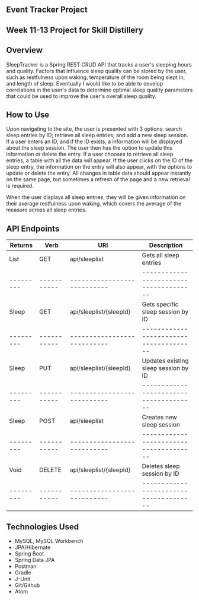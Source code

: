 ## Event Tracker Project

## Week 11-13 Project for Skill Distillery

## Overview

SleepTracker is a Spring REST CRUD API that tracks a user's sleeping hours and quality. Factors that influence sleep quality can be stored by the user, such as restfulness upon waking, temperature of the room being slept in, and length of sleep. Eventually I would like to be able to develop correlations in the user's data to determine optimal sleep quality parameters that could be used to improve the user's overall sleep quality.

## How to Use

Upon navigating to the site, the user is presented with 3 options: search sleep entries by ID; retrieve all sleep entries; and add a new sleep session. If a user enters an ID, and if the ID exists, a information will be displayed about the sleep session. The user then has the option to update this information or delete the entry. If a user chooses to retrieve all sleep entries, a table with all the data will appear. If the user clicks on the ID of the sleep entry, the information on the entry will also appear, with the options to update or delete the entry. All changes in table data should appear instantly on the same page, but sometimes a refresh of the page and a new retrieval is required.

When the user displays all sleep entries, they will be given information on their average restfulness upon waking, which covers the average of the measure across all sleep entries.

## API Endpoints

| Returns | Verb      | URI                       | Description                          |
|---------|-----------|---------------------------|--------------------------------------|
| List    | GET       | api/sleeplist             | Gets all sleep entries               |
|---------|-----------|---------------------------|--------------------------------------|
| Sleep   | GET       | api/sleeplist/{sleepId}   | Gets specific sleep session by ID    |
|---------|-----------|---------------------------|--------------------------------------|
| Sleep   | PUT       | api/sleeplist/{sleepId}   | Updates existing sleep session by ID |  
|---------|-----------|---------------------------|--------------------------------------|
| Sleep   | POST      | api/sleeplist             | Creates new sleep session            |
|---------|-----------|---------------------------|--------------------------------------|
| Void    | DELETE    | api/sleeplist/{sleepId}   | Deletes sleep session by ID          |        
|---------|-----------|---------------------------|--------------------------------------|

## Technologies Used
* MySQL, MySQL Workbench
* JPA/Hibernate
* Spring Boot
* Spring Data JPA
* Postman
* Gradle
* J-Unit
* Git/Github
* Atom
